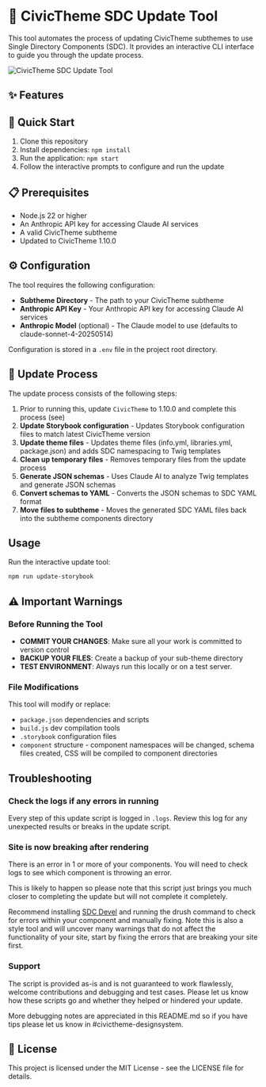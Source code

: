 # 🧩 CivicTheme SDC Update Tool

This tool automates the process of updating CivicTheme subthemes to use Single Directory Components (SDC). It provides an interactive CLI interface to guide you through the update process.

![CivicTheme SDC Update Tool](https://shields.io/badge/CivicTheme-SDC%20Update%20Tool-blue)

## ✨ Features

## 🚀 Quick Start

1. Clone this repository
2. Install dependencies: `npm install`
3. Run the application: `npm start`
4. Follow the interactive prompts to configure and run the update

## 📋 Prerequisites

- Node.js 22 or higher
- An Anthropic API key for accessing Claude AI services
- A valid CivicTheme subtheme
- Updated to CivicTheme 1.10.0

## ⚙️ Configuration

The tool requires the following configuration:

- **Subtheme Directory** - The path to your CivicTheme subtheme
- **Anthropic API Key** - Your Anthropic API key for accessing Claude AI services
- **Anthropic Model** (optional) - The Claude model to use (defaults to claude-sonnet-4-20250514)

Configuration is stored in a `.env` file in the project root directory.

## 🔄 Update Process

The update process consists of the following steps:

1. Prior to running this, update `CivicTheme` to 1.10.0 and complete this process (see)
2. **Update Storybook configuration** - Updates Storybook configuration files to match latest CivicTheme version
2. **Update theme files** - Updates theme files (info.yml, libraries.yml, package.json) and adds SDC namespacing to Twig templates
3. **Clean up temporary files** - Removes temporary files from the update process
4. **Generate JSON schemas** - Uses Claude AI to analyze Twig templates and generate JSON schemas
5. **Convert schemas to YAML** - Converts the JSON schemas to SDC YAML format
6. **Move files to subtheme** - Moves the generated SDC YAML files back into the subtheme components directory

## Usage

Run the interactive update tool:

```bash
npm run update-storybook
```

## ⚠️ Important Warnings

### Before Running the Tool

- **COMMIT YOUR CHANGES**: Make sure all your work is committed to version control
- **BACKUP YOUR FILES**: Create a backup of your sub-theme directory
- **TEST ENVIRONMENT**: Always run this locally or on a test server.

### File Modifications

This tool will modify or replace:
- `package.json` dependencies and scripts
- `build.js` dev compilation tools
- `.storybook` configuration files
- `component` structure - component namespaces will be changed, schema files created, CSS will be compiled 
to component directories 

## Troubleshooting

### Check the logs if any errors in running

Every step of this update script is logged in `.logs`. Review this log for any unexpected results or breaks in the
update script.

### Site is now breaking after rendering

There is an error in 1 or more of your components. You will need to check logs to see which component 
is throwing an error.

This is likely to happen so please note that this script just brings you much closer to completing the update
but will not complete it completely.

Recommend installing [SDC Devel](https://www.drupal.org/project/sdc_devel) and running the drush command
to check for errors within your component and manually fixing. Note this is also a style tool and will
uncover many warnings that do not affect the functionality of your site, start by fixing the errors
that are breaking your site first.

### Support

The script is provided as-is and is not guaranteed to work flawlessly, welcome contributions and
debugging and test cases. Please let us know how these scripts go and whether they helped or hindered
your update.

More debugging notes are appreciated in this README.md so if you have tips please let us know in 
#civictheme-designsystem.

## 📝 License

This project is licensed under the MIT License - see the LICENSE file for details.
